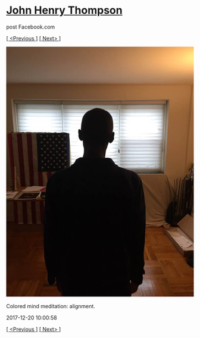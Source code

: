 # [John Henry Thompson](../README.md)
post Facebook.com

[[ <Previous ]](2017-12-22-2.md) [[ Next> ]](2017-12-14-1.md)

[![](../media/2017-12-20/Timeline-Photos-Colored-mind-meditation-alignment.jpg)](../README.md)

Colored mind meditation: alignment.

2017-12-20 10:00:58

[[ <Previous ]](2017-12-22-2.md) [[ Next> ]](2017-12-14-1.md)